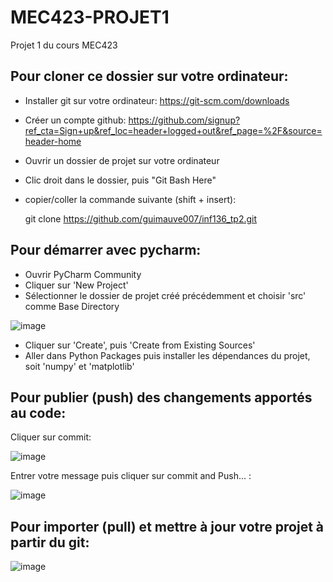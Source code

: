 # MEC423-PROJET1
Projet 1 du cours MEC423

## Pour cloner ce dossier sur votre ordinateur:
- Installer git sur votre ordinateur: https://git-scm.com/downloads
- Créer un compte github: https://github.com/signup?ref_cta=Sign+up&ref_loc=header+logged+out&ref_page=%2F&source=header-home
- Ouvrir un dossier de projet sur votre ordinateur
- Clic droit dans le dossier, puis "Git Bash Here"
- copier/coller la commande suivante (shift + insert):

	git clone https://github.com/guimauve007/inf136_tp2.git


## Pour démarrer avec pycharm:
- Ouvrir PyCharm Community
- Cliquer sur 'New Project'
- Sélectionner le dossier de projet créé précédemment et choisir 'src' comme Base Directory 


![image](https://user-images.githubusercontent.com/96882237/222988659-cc5369e7-ca6a-4f05-9ba4-5a4d9b361609.png)

- Cliquer sur 'Create', puis 'Create from Existing Sources'
- Aller dans Python Packages puis installer les dépendances du projet, soit 'numpy' et 'matplotlib'


## Pour publier (push) des changements apportés au code:
Cliquer sur commit:

![image](https://user-images.githubusercontent.com/96882237/222988160-73b38b8b-1d9e-4ddb-b025-f1536456f05e.png)

Entrer votre message puis cliquer sur commit and Push... :

![image](https://user-images.githubusercontent.com/96882237/222988250-1630bb5b-a338-4211-a053-8bdde487f534.png)

	
## Pour importer (pull) et mettre à jour votre projet à partir du git:

![image](https://user-images.githubusercontent.com/96882237/222988326-9d170061-b4bc-4fb3-b1ce-6fd5a373454d.png)
